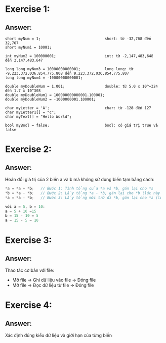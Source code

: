 # Exercise 1: 
## Answer: 
    short myNum = 1;                             short: từ -32,768 đến 32,767
    short myNum1 = 10001;

    int myNum2 = 100000001;                      int: từ -2,147,483,648 đến 2,147,483,647
    
    long long myNum3 = 10000000000001;           long long: từ -9,223,372,036,854,775,808 đến 9,223,372,036,854,775,807
    long long myNum4 = -10000000000001;
    
    double myDoubleNum = 1.001;                  double: từ 5.0 x 10^−324 đến 1.7 x 10^308
    double myDoubleNum1 = 100000000000001.100001;
    double myDoubleNum2 = -1000000001.100001;
    
    char myLetter = 'A';                         char: từ -128 đến 127
    char myLetter1[] = "c";
    char myText[] = "Hello World";
    
    bool myBool = false;                         bool: có giá trị true và false
    
# Exercise 2: 
## Answer: 
Hoán đổi giá trị của 2 biến a và b mà không sử dụng biến tạm bằng cách: 
```c
*a = *a + *b;   // Bước 1: Tính tổng của *a và *b, gán lại cho *a
*b = *a - *b;   // Bước 2: Lấy tổng *a - *b, gán lại cho *b (lúc này *b có giá trị ban đầu của *a)
*a = *a - *b;   // Bước 3: Lấy tổng mới trừ đi *b, gán lại cho *a (lúc này *a có giá trị ban đầu của *b)

với a = 5, b = 10:
a = 5 + 10 =15
b = 15 - 10 = 5
a = 15 - 5 = 10
```

# Exercise 3: 
## Answer:
Thao tác cơ bản với file:
- Mở file -> Ghi dữ liệu vào file -> Đóng file
- Mở file -> Đọc dữ liệu từ file -> Đóng file

# Exercise 4: 
## Answer:
Xác định đúng kiểu dữ liệu và giới hạn của từng biến
